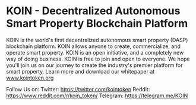 # KOIN - Decentralized Autonomous Smart Property Blockchain Platform

KOIN is the world's first decentralized autonomous smart property (DASP) blockchain platform. KOIN allows anyone to create, commercialize, and operate smart property. KOIN is an open initiative, and a completely new way of doing business. KOIN is free to join and open to everyone. We hope you'll join us on our journey to create the industry's premier platform for smart property. Learn more and download our whitepaper at www.kointoken.org

Follow Us on: Twitter: https://twitter.com/kointoken Reddit: https://www.reddit.com/r/koin_token/ Telegram: https://telegram.me/KOIN
